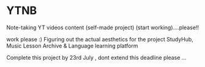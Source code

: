 # YTNB
Note-taking YT videos content (self-made project)
(start working)....please!!

work please :) 
 Figuring out the actual aesthetics for the project 
 StudyHub, Music Lesson Archive & Language learning platform 

Complete this project by 23rd July , dont extend this deadline 
please ...
